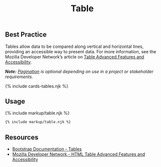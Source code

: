 ﻿---
title: Table
summary: Tables allow users to compare and review large amounts of data.
tags: components
layout: guide
eleventyNavigation:
  key: Table
  parent: Components
  order: 290
  excerpt: Tables allow users to compare and review large amounts of data.
  img: /img/illustrations/illus-table.svg
---

## Best Practice

Tables allow data to be compared along vertical and horizontal lines, providing an accessible way to present data. For more information, see the Mozilla Developer Network’s article on <a href="https://developer.mozilla.org/en-US/docs/Learn/HTML/Tables/Advanced" target="_blank">Table Advanced Features and Accessibility</a>.

_**Note:** [Pagination](/components/pagination) is optional depending on use in a project or stakeholder requirements._

{% include cards-tables.njk %}

## Usage

{% include markup/table.njk %}

``` html
{% include markup/table.njk %}
```

## Resources
* <a href="https://getbootstrap.com/docs/4.5/content/tables/" target="_blank">Bootstrap Documentation - Tables</a>
* <a href="https://developer.mozilla.org/en-US/docs/Learn/HTML/Tables/Advanced" target="_blank">Mozilla Developer Network - HTML Table Advanced Features and Accessibility</a>
